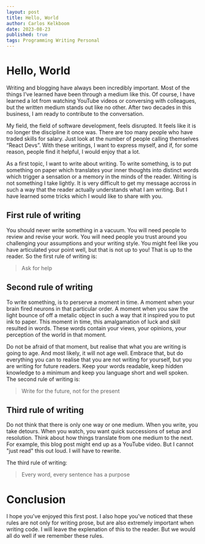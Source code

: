 ```yaml
---
layout: post
title: Hello, World
author: Carlos Kelkboom
date: 2023-08-23
published: true
tags: Programming Writing Personal
---
```


# Hello, World
Writing and blogging have always been incredibly important. Most of the things I’ve learned have been through a medium like this. Of course, I have learned a lot from watching YouTube videos or conversing with colleagues, but the written medium stands out like no other. After two decades in this business, I am ready to contribute to the conversation.

My field, the field of software development, feels disrupted. It feels like it is no longer the discipline it once was. There are too many people who have traded skills for salary. Just look at the number of people calling themselves “React Devs”. With these writings, I want to express myself, and if, for some reason, people find it helpful, I would enjoy that a lot.

As a first topic, I want to write about writing. To write something, is to put something on paper which translates your inner thoughts into distinct words which trigger a sensation or a memory in the minds of the reader. Writing is not something I take lightly. It is very difficult to get my message accross in such a way that the reader actually understands what I am writing. But I have learned some tricks which I would like to share with you.


## First rule of writing
You should never write something in a vacuum. You will need people to review and revise your work. You will need people you trust around you challenging your assumptions and your writing style. You might feel like you have articulated your point well, but that is not up to you! That is up to the reader. So the first rule of writing is:

> Ask for help


## Second rule of writing
To write something, is to perserve a moment in time. A moment when your brain fired neurons in that particular order. A moment when
you saw the light bounce of off a metalic object in such a way that it inspired you to put ink to paper. This moment in time, this 
amalgamation of luck and skill resulted in words. These words contain your views, your opinions, your perception of the world in that
moment. 

Do not be afraid of that moment, but realise that what you are writing is going to age. And most likely, it will not age well. Embrace
that, but do everything you can to realise that you are not writing for yourself, but you are writing for future readers. Keep your 
words readable, keep hidden knowledge to a minimum and keep you language short and well spoken. The second rule of writing is:

> Write for the future, not for the present

## Third rule of writing
Do not think that there is only one way or one medium. When you write, you take detours. When you watch, you want quick successions of
setup and resolution. Think about how things translate from one medium to the next. For example, this blog post might end up as a 
YouTube video. But I cannot "just read" this out loud. I will have to rewrite. 

The third rule of writing:

> Every word, every sentence has a purpose

# Conclusion
I hope you've enjoyed this first post. I also hope you've noticed that these rules are not only for writing prose, but are also 
extremely important when writing code. I will leave the explenation of this to the reader. But we would all do well if we remember
these rules.